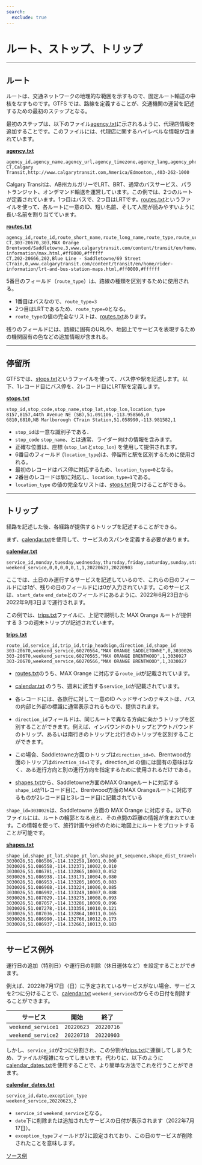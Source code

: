 ```yaml
---
search:
  exclude: true
---
```


# ルート、ストップ、トリップ

<hr>

## ルート

ルートは、交通ネットワークの地理的な範囲を示すもので、固定ルート輸送の中核をなすものです。GTFS では、路線を定義することが、交通機関の運営を記述するための最初のステップとなる。

最初のステップは、以下のファイル[agency.txt](../../reference/#agencytxt)に示されるように、代理店情報を追加することです。このファイルには、代理店に関するハイレベルな情報が含まれています。

[**agency.txt**](../../reference/#agencytxt)

    agency_id,agency_name,agency_url,agency_timezone,agency_lang,agency_phone
    CT,Calgary Transit,http://www.calgarytransit.com,America/Edmonton,,403-262-1000

Calgary Transitは、AB州カルガリーでLRT、BRT、通常のバスサービス、パラトランジット、オンデマンド輸送を運営しています。この例では、2つのルートが定義されています。1つ目はバスで、2つ目はLRTです。[routes.txt](../../reference/#routestxt)というファイルを使って、各ルートに一意のID、短い名前、そして人間が読みやすいように長い名前を割り当てています。

[**routes.txt**](../../reference/#routestxt)

    agency_id,route_id,route_short_name,route_long_name,route_type,route_url,route_color,route_text_color
    CT,303-20670,303,MAX Orange Brentwood/Saddletowne,3,www.calgarytransit.com/content/transit/en/home/rider-information/max.html,#ff8000,#ffffff
    CT,202-20666,202,Blue Line - Saddletowne/69 Street CTrain,0,www.calgarytransit.com/content/transit/en/home/rider-information/lrt-and-bus-station-maps.html,#ff0000,#ffffff

5番目のフィールド（`route_type`）は、路線の種類を区別するために使用される。

- 1番目はバスなので、`route_type=3`
- 2つ目はLRTであるため、`route_type=0`となる。
- `route_type`の値の完全なリストは、[routes.txt](../../reference/#routestxt)あります。

残りのフィールドには、路線に固有のURLや、地図上でサービスを表現するための機関固有の色などの追加情報が含まれる。

<hr>

## 停留所

GTFSでは、[stops.txt](../../reference/#stopstxt)というファイルを使って、バス停や駅を記述します。以下、1レコード目にバス停を、2レコード目にLRT駅を定義します。

[**stops.txt**](../../reference/#stopstxt)

    stop_id,stop_code,stop_name,stop_lat,stop_lon,location_type
    8157,8157,44th Avenue NE (SB),51.091106,-113.958565,0
    6810,6810,NB Marlborough CTrain Station,51.058990,-113.981582,1

- `stop_id`は一意な識別子である．
- `stop_code` `stop_name`、とは通常、ライダー向けの情報を含みます。
- 正確な位置は、座標 (`stop_lat`と`stop_lon`) を使用して提供されます。
- 6番目のフィールド (`location_type`)は、停留所と駅を区別するために使用される。
- 最初のレコードはバス停に対応するため、`location_type=0`となる。
- 2番目のレコードは駅に対応し、`location_type=1`である。
- `location_type` の値の完全なリストは、[stops.txt](../../reference/stopstxt)見つけることができる。

<hr>

## トリップ

経路を記述した後、各経路が提供するトリップを記述することができる。

まず、[calendar.txt](../../reference/#calendartxt)を使用して、サービスのスパンを定義する必要があります。

[**calendar.txt**](../../reference/#calendartxt)

    service_id,monday,tuesday,wednesday,thursday,friday,saturday,sunday,start_date,end_date
    weekend_service,0,0,0,0,0,1,1,20220623,20220903

ここでは、土日のみ運行するサービスを記述しているので、これらの日のフィールドには1が、残りの日のフィールドには0が入力されています。このサービスは、`start_date` `end_date`とのフィールドにあるように、2022年6月23日から2022年9月3日まで運行されます。

この例では、[trips.txt](../../reference/#tripstxt)ファイルに、上記で説明した MAX Orange ルートが提供する 3 つの週末トリップが記述されています。

[**trips.txt**](../../reference/#tripstxt)

    route_id,service_id,trip_id,trip_headsign,direction_id,shape_id
    303-20670,weekend_service,60270564,"MAX ORANGE SADDLETOWNE",0,3030026
    303-20670,weekend_service,60270565,"MAX ORANGE BRENTWOOD",1,3030027
    303-20670,weekend_service,60270566,"MAX ORANGE BRENTWOOD",1,3030027

- [routes.txt](../../reference/#routestxt)のうち、MAX Orange に対応する`route_id`が記載されています。
- [calendar.txt](../../reference/#calendartxt) のうち、週末に該当する`service_id`が記載されています。
- 各レコードには、各旅行に対して一意のID ヘッドサインのテキストは、バスの内部と外部の標識に通常表示されるもので、提供されます。

- `direction_id`フィールドは、同じルートで異なる方向に向かうトリップを区別することができます。例えば、インバウンドのトリップとアウトバウンドのトリップ、あるいは南行きのトリップと北行きのトリップを区別することができます。
- この場合、Saddletowne方面のトリップは`direction_id=0`、Brentwood方面のトリップは`direction_id=1`です。direction_id の値には固有の意味はなく、ある進行方向と別の進行方向を指定するために使用されるだけである。
- [shapes.txt](../../reference/#shapestxt)から、Saddletowne方面のMAX Orangeルートに対応する`shape_id`が1レコード目に、Brentwood方面のMAX Orangeルートに対応するものが2レコード目と3レコード目に記載されている

`shape_id=3030026`は、Saddletowne 方面の MAX Orange に対応する。以下のファイルには、ルートの輪郭となる点と、その点間の距離の情報が含まれています。この情報を使って、旅行計画や分析のために地図上にルートをプロットすることが可能です。

[**shapes.txt**](../../reference/#shapestxt)

    shape_id,shape_pt_lat,shape_pt_lon,shape_pt_sequence,shape_dist_traveled
    3030026,51.086506,-114.132259,10001,0.000
    3030026,51.086558,-114.132371,10002,0.010
    3030026,51.086781,-114.132865,10003,0.052
    3030026,51.086938,-114.133179,10004,0.080
    3030026,51.086953,-114.133205,10005,0.083
    3030026,51.086968,-114.133224,10006,0.085
    3030026,51.086992,-114.133249,10007,0.088
    3030026,51.087029,-114.133275,10008,0.093
    3030026,51.087057,-114.133286,10009,0.096
    3030026,51.087278,-114.133356,10010,0.121
    3030026,51.087036,-114.132864,10011,0.165
    3030026,51.086990,-114.132766,10012,0.173
    3030026,51.086937,-114.132663,10013,0.183

<hr>

## サービス例外

運行日の追加（特別日）や運行日の削除（休日運休など）を設定することができます。

例えば、2022年7月17日（日）に予定されているサービスがない場合、サービスを2つに分けることで、[calendar.txt](../../reference/#calendartxt) `weekend_service`のからその日付を削除することができます。

| サービス               | 開始         | 終了         |
| ------------------ | ---------- | ---------- |
| `weekend_service1` | `20220623` | `20220716` |
| `weekend_service2` | `20220718` | `20220903` |

しかし、`service_id`が2つに分割され、この分割が[trips.txt](../../reference/#tripstxt)に連鎖してしまうため、ファイルが複雑になってしまいます。代わりに、以下のように[calendar_dates.txt](../../reference/#calendar_datestxt)を使用することで、より簡単な方法でこれを行うことができます。

[**calendar_dates.txt**](../../reference/#calendar_datestxt)

    service_id,date,exception_type
    weekend_service,20220623,2

- `service_id` `weekend_service`となる。
- `date`下に削除または追加されたサービスの日付が表示されます（2022年7月17日）。
- `exception_type`フィールドが2に設定されており、この日のサービスが削除されたことを意味します。

[ソース例](https://data.calgary.ca/download/npk7-z3bj/application%2Fzip)
